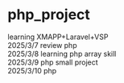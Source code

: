 # php_project
learning XMAPP+Laravel+VSP<br>
2025/3/7 review php<br>
2025/3/8 learning php array skill<br>
2025/3/9 php small project<br>
2025/3/10 php
